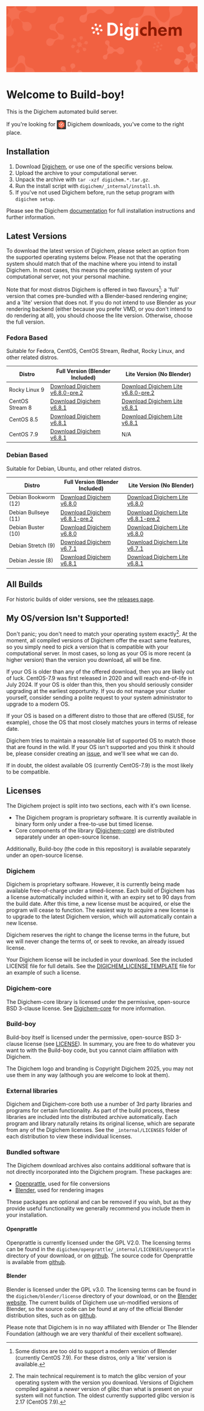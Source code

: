 <img src="Banner.png" alt="Banner" />

# Welcome to Build-boy!

This is the Digichem automated build server.

If you're looking for <img src="Logo.png" alt="Banner" height=24 valign=middle /> Digichem downloads, you've come to the right place.

## Installation

1. Download <!-- Quick-Download --> [Digichem](https://github.com/Digichem-Project/build-boy/releases/download/6.8.1-CentOS-Stream-8/digichem.6.8.1.CentOS-Stream-8-blender.tar.gz), or use one of the specific versions below.
1. Upload the archive to your computational server.
1. Unpack the archive with `tar -xzf digichem.*.tar.gz`.
1. Run the install script with `digichem/_internal/install.sh`.
1. If you've not used Digichem before, run the setup program with `digichem setup`.

Please see the Digichem [documentation](https://doc.digi-chem.co.uk) for full installation instructions and further information.

## Latest Versions

To download the latest version of Digichem, please select an option from the supported operating systems below.
Please not that the operating system should match that of the machine where you intend to install Digichem.
In most cases, this means the operating system of your computational server, not your personal machine.

Note that for most distros Digichem is offered in two flavours[^1]: a 'full' version that comes pre-bundled with a Blender-based rendering engine;
and a 'lite' version that does not. If you do not intend to use Blender as your rendering backend (either because you prefer VMD, or you don't intend to do rendering at all),
you should choose the lite version. Otherwise, choose the full version.

### Fedora Based

Suitable for Fedora, CentOS, CentOS Stream, Redhat, Rocky Linux, and other related distros.

| Distro | Full Version (Blender Included) | Lite Version (No Blender) |
|--------|---------------------------|---------------------------------|
| Rocky Linux 9 | <!-- Rocky-Linux-9 --> [Download Digichem v6.8.0-pre.2](https://github.com/Digichem-Project/build-boy/releases/download/6.8.0-pre.2-Rocky-Linux-9/digichem.6.8.0-pre.2.Rocky-Linux-9.tar.gz) | [Download Digichem Lite v6.8.0-pre.2](https://github.com/Digichem-Project/build-boy/releases/download/6.8.0-pre.2-Rocky-Linux-9/digichem.6.8.0-pre.2.Rocky-Linux-9.tar.gz) |
| CentOS Stream 8 | <!-- CentOS-Stream-8 --> [Download Digichem v6.8.1](https://github.com/Digichem-Project/build-boy/releases/download/6.8.1-CentOS-Stream-8/digichem.6.8.1.CentOS-Stream-8-blender.tar.gz) | [Download Digichem Lite v6.8.1](https://github.com/Digichem-Project/build-boy/releases/download/6.8.1-CentOS-Stream-8/digichem.6.8.1.CentOS-Stream-8.tar.gz) |
| CentOS 8.5 | <!-- CentOS-8.5 --> [Download Digichem v6.8.1](https://github.com/Digichem-Project/build-boy/releases/download/6.8.1-CentOS-8.5/digichem.6.8.1.CentOS-8.5-blender.tar.gz) | [Download Digichem Lite v6.8.1](https://github.com/Digichem-Project/build-boy/releases/download/6.8.1-CentOS-8.5/digichem.6.8.1.CentOS-8.5.tar.gz) |
| CentOS 7.9 | <!-- CentOS-7.9 --> [Download Digichem v6.8.1](https://github.com/Digichem-Project/build-boy/releases/download/6.8.1-CentOS-7.9/digichem.6.8.1.CentOS-7.9-blender.tar.gz) | N/A |

### Debian Based

Suitable for Debian, Ubuntu, and other related distros.

| Distro | Full Version (Blender Included) | Lite Version (No Blender) |
|--------|---------------------------|---------------------------------|
| Debian Bookworm (12) | <!-- Debian-Bookworm --> [Download Digichem v6.8.0](https://github.com/Digichem-Project/build-boy/releases/download/6.8.0-Debian-Bookworm/digichem.6.8.0.Debian-Bookworm.tar.gz) | [Download Digichem Lite v6.8.0](https://github.com/Digichem-Project/build-boy/releases/download/6.8.0-Debian-Bookworm/digichem.6.8.0.Debian-Bookworm.tar.gz) |
| Debian Bullseye (11) | <!-- Debian-Bullseye --> [Download Digichem v6.8.1-pre.2](https://github.com/Digichem-Project/build-boy/releases/download/6.8.1-pre.2-Debian-Bullseye/digichem.6.8.1-pre.2.Debian-Bullseye.tar.gz) | [Download Digichem Lite v6.8.1-pre.2](https://github.com/Digichem-Project/build-boy/releases/download/6.8.1-pre.2-Debian-Bullseye/digichem.6.8.1-pre.2.Debian-Bullseye.tar.gz) |
| Debian Buster (10) | <!-- Debian-Buster --> [Download Digichem v6.8.0](https://github.com/Digichem-Project/build-boy/releases/download/6.8.0-Debian-Buster/digichem.6.8.0.Debian-Buster.tar.gz) | [Download Digichem Lite v6.8.0](https://github.com/Digichem-Project/build-boy/releases/download/6.8.0-Debian-Buster/digichem.6.8.0.Debian-Buster.tar.gz) |
| Debian Stretch (9) | <!-- Debian-Stretch --> [Download Digichem v6.7.1](https://github.com/Digichem-Project/build-boy/releases/download/6.7.1-Debian-Stretch/digichem.6.7.1.Debian-Stretch.tar.gz) | [Download Digichem Lite v6.7.1](https://github.com/Digichem-Project/build-boy/releases/download/6.7.1-Debian-Stretch/digichem.6.7.1.Debian-Stretch.tar.gz) |
| Debian Jessie (8) | <!-- Debian-Jessie --> [Download Digichem v6.8.1](https://github.com/Digichem-Project/build-boy/releases/download/6.8.1-Debian-Jessie/digichem.6.8.1.Debian-Jessie-blender.tar.gz) | [Download Digichem Lite v6.8.1](https://github.com/Digichem-Project/build-boy/releases/download/6.8.1-Debian-Jessie/digichem.6.8.1.Debian-Jessie.tar.gz) |

## All Builds

For historic builds of older versions, see the [releases page](https://github.com/Digichem-Project/build-boy/releases).

## My OS/version Isn't Supported!

Don't panic; you don't need to match your operating system exactly[^2]. At the moment, all compiled
versions of Digichem offer the exact same features, so you simply need to pick a version that is compatible
with your computational server. In most cases, so long as your OS is more recent (a higher version) than
the version you download, all will be fine.

If your OS is older than any of the offered download, then you are likely out of luck. CentOS-7.9 was first
released in 2020 and will reach end-of-life in July 2024. If your OS is older than this, then you should
seriously consider upgrading at the earliest opportunity. If you do not manage your cluster yourself,
consider sending a polite request to your system administrator to upgrade to a modern OS.

If your OS is based on a different distro to those that are offered (SUSE, for example), chose the OS
that most closely matches yours in terms of release date.

Digichem tries to maintain a reasonable list of supported OS to match those that are found in the wild.
If your OS isn't supported and you think it should be, please consider creating an
[issue](https://github.com/Digichem-Project/build-boy/issues), and we'll see what we can do.

If in doubt, the oldest available OS (currently CentOS-7.9) is the most likely to be compatible.

[^1]: Some distros are too old to support a modern version of Blender (currently CentOS 7.9). For these distros, only a 'lite' version is available.
[^2]: The main technical requirement is to match the glibc version of your operating system with the version you download.
Versions of Digichem compiled against a *newer* version of glibc than what is present on your system will not function.
The oldest currently supported glibc version is 2.17 (CentOS 7.9).


## Licenses

The Digichem project is split into two sections, each with it's own license.
 - The Digichem program is proprietary software. It is currently available in binary form only under a free-to-use but timed license. 
 - Core components of the library ([Digichem-core](https://github.com/Digichem-Project/digichem-core)) are distributed separately under an open-source license.

Additionally, Build-boy (the code in this repository) is available separately under an open-source license.

### Digichem

Digichem is proprietary software. However, it is currently being made available free-of-charge under a timed-license.
Each build of Digichem has a license automatically included within it, with an expiry set to
90 days from the build date. After this time, a new license must be acquired, or else the 
program will cease to function. The easiest way to acquire a new license is to upgrade to the
latest Digichem version, which will automatically contain a new license.

Digichem reserves the right to change the license terms in the future, but we will never change the terms of, or seek to revoke,
an already issued license.

Your Digichem license will be included in your download. See the included LICENSE file for full details.
See the [DIGICHEM_LICENSE_TEMPLATE](DIGICHEM_LICENSE_TEMPLATE.md) file for an example of such a license.

### Digichem-core

The Digichem-core library is licensed under the permissive, open-source BSD 3-clause license.
See [Digichem-core](https://github.com/Digichem-Project/digichem-core) for more information.

### Build-boy

Build-boy itself is licensed under the permissive, open-source BSD 3-clause license (see [LICENSE](LICENSE)).
In summary, you are free to do whatever you want to with the Build-boy code, but you cannot claim
affiliation with Digichem.

The Digichem logo and branding is Copyright Digichem 2025, you may not use them in any way (although you are welcome to look at them).

### External libraries

Digichem and Digichem-core both use a number of 3rd party libraries and programs for certain functionality.
As part of the build process, these libraries are included into the distributed archive automatically.
Each program and library naturally retains its original license, which are separate from any of the Digichem licenses.
See the `_internal/LICENSES` folder of each distribution to view these individual licenses.

### Bundled software

The Digichem download archives also contains additional software that is not directly incorporated into the Digichem program. These packages are:

 - [Openprattle](https://github.com/Digichem-Project/openprattle), used for file conversions
 - [Blender](https://www.blender.org/), used for rendering images

These packages are optional and can be removed if you wish, but as they provide useful functionality we generally recommend you include them in your installation.

#### Openprattle

Openprattle is currently licensed under the GPL V2.0. The licensing terms can be found in the `digichem/openprattle/_internal/LICENSES/openprattle` directory of your download, or on [github](https://github.com/Digichem-Project/openprattle/blob/main/LICENSE).
The source code for Openprattle is available from [github](https://github.com/Digichem-Project/openprattle).

#### Blender

Blender is licensed under the GPL v3.0. The licensing terms can be found in the `digichem/blender/license` directory of your download, or on the [Blender website](https://www.blender.org/about/license/).
The current builds of Digichem use un-modified versions of Blender, so the source code can be found at any of the official Blender distribution sites, such as on [github](https://github.com/blender/blender).

Please note that Digichem is in no way affiliated with Blender or The Blender Foundation (although we are very thankful of their excellent software).